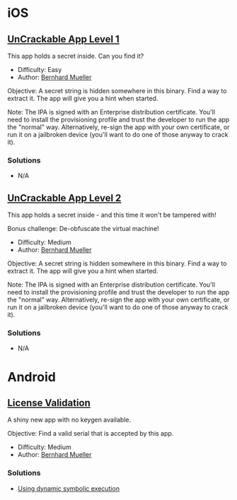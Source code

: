 # iOS

## [UnCrackable App Level 1](https://github.com/OWASP/owasp-mstg/tree/master/OMTG-Files/02_Crackmes/02_iOS/UnCrackable_Level1)

This app holds a secret inside. Can you find it?

- Difficulty: Easy
- Author: [Bernhard Mueller](https://github.com/b-mueller)

Objective: A secret string is hidden somewhere in this binary. Find a way to extract it. The app will give you a hint when started.

Note: The IPA is signed with an Enterprise distribution certificate. You'll need to install the provisioning profile and trust the developer to run the app the "normal" way. Alternatively, re-sign the app with your own certificate, or run it on a jailbroken device (you'll want to do one of those anyway to crack it).

### Solutions

- N/A

## [UnCrackable App Level 2](https://github.com/OWASP/owasp-mstg/tree/master/OMTG-Files/02_Crackmes/02_iOS/UnCrackable_Level2)

This app holds a secret inside - and this time it won't be tampered with!

Bonus challenge: De-obfuscate the virtual machine!

- Difficulty: Medium
- Author: [Bernhard Mueller](https://github.com/b-mueller)

Objective: A secret string is hidden somewhere in this binary. Find a way to extract it. The app will give you a hint when started.

Note: The IPA is signed with an Enterprise distribution certificate. You'll need to install the provisioning profile and trust the developer to run the app the "normal" way. Alternatively, re-sign the app with your own certificate, or run it on a jailbroken device (you'll want to do one of those anyway to crack it).

### Solutions

- N/A

# Android

## [License Validation](https://github.com/OWASP/owasp-mstg/tree/master/OMTG-Files/02_Crackmes/01_Android/01_License_Validation)

A shiny new app with no keygen available.

Objective: Find a valid serial that is accepted by this app.

- Difficulty: Medium
- Author: [Bernhard Mueller](https://github.com/b-mueller)

### Solutions

- [Using dynamic symbolic execution](https://github.com/OWASP/owasp-mstg/blob/master/Document/0x05b-Reverse-Engineering-and-Tampering-Android.md#symbolicexec)

